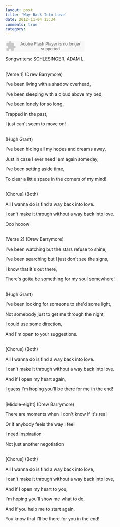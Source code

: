 ```yaml
---
layout: post
title: 'Way Back Into Love'
date: 2012-11-04 15:34
comments: true
category: 
---
```

    

<object classid="clsid:d27cdb6e-ae6d-11cf-96b8-444553540000" codebase=" http://fpdownload.macromedia.com/pub/shockwave/cabs/flash/swflash.cab#version=7,0,0,0" width="250" height="34"><param name="allowScriptAccess" value="sameDomain"><param name="movie" value=" http://l.5sing.com/player.swf?songtype=fc&songid=7853082"><param name="quality" value="high"><param name="bgcolor" value="#ffffff"><embed src=" http://l.5sing.com/player.swf?songtype=fc&songid=7853082" quality="high" bgcolor="#ffffff" width="250" height="34" allowScriptAccess="sameDomain" type="application/x-shockwave-flash" pluginspage=" http://www.macromedia.com/go/getflashplayer" /></object>

Songwriters: SCHLESINGER, ADAM L.

<br/>
[Verse 1]
(Drew Barrymore)

I've been living with a shadow overhead, 

I've been sleeping with a cloud above my bed, 

I've been lonely for so long, 

Trapped in the past, 

I just can't seem to move on! 

<br/>
(Hugh Grant)

I've been hiding all my hopes and dreams away, 

Just in case I ever need 'em again someday, 

I've been setting aside time, 

To clear a little space in the corners of my mind! 

<br/>
[Chorus]
(Both)

All I wanna do is find a way back into love. 

I can't make it through without a way back into love.

Ooo hooow 

<br/>
[Verse 2]
(Drew Barrymore)

I've been watching but the stars refuse to shine, 

I've been searching but I just don't see the signs, 

I know that it's out there, 

There's gotta be something for my soul somewhere! 

<br/>
(Hugh Grant)

I've been looking for someone to she'd some light, 

Not somebody just to get me through the night, 

I could use some direction, 

And I'm open to your suggestions. 

<br/>
[Chorus]
(Both)

All I wanna do is find a way back into love. 

I can't make it through without a way back into love. 

And if I open my heart again, 

I guess I'm hoping you'll be there for me in the end! 

<br/>
[Middle-eight]
(Drew Barrymore)

There are moments when I don't know if it's real 

Or if anybody feels the way I feel 

I need inspiration 

Not just another negotiation 

<br/>
[Chorus]
(Both)

All I wanna do is find a way back into love, 

I can't make it through without a way back into love, 

And if I open my heart to you, 

I'm hoping you'll show me what to do, 

And if you help me to start again, 

You know that I'll be there for you in the end!
